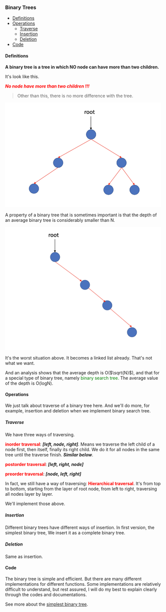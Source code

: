 ### Binary Trees

- [Definitions](#Definitions)
- [Operations](#Operations)
    - [Traverse](#Traverse)
    - [Insertion](#Insertion)
    - [Deletion](#Deletion)
- [Code](#Code)

#### Definitions

**A binary tree is a tree in which NO node can have more than two children.**

It's look like this.

***<font color="red">No node have more than two children !!!</font>*** 

> Other than this, there is no more difference with the tree.

![Binary Tree Definition](../../pic/trees/binary_tree_definition.png)

A property of a binary tree that is sometimes important is that the depth of an average binary tree is considerably smaller than N.

![Worst Binary Tree](../../pic/trees/worst_binary_tree.png)

It's the worst situation above. It becomes a linked list already. That's not what we want.

And an analysis shows that the average depth is O($\sqrt{N}$), and that for a special type of binary tree, namely <font color="green">binary search tree.</font> The average value of the depth is O(logN).

#### Operations

We just talk about traverse of a binary tree here. And we'll do more, for example, insertion and deletion when we implement binary search tree.

##### Traverse

We have three ways of traversing.

**<font color="red">inorder traversal</font>**:  ***[left, node, right]***. Means we traverse the left child of a node first, then itself, finally  its right child. We do it for all nodes in the same tree until the traverse finish. ***Similar below***.

**<font color="red">postorder traversal</font>**: ***[left, right, node]***

**<font color="red">preorder traversal</font>**: ***[node, left, right]***

In fact, we still have a way of traversing: **<font color="red">Hierarchical traversal</font>**. It's from top to bottom, starting from the layer of root node, from left to right, traversing all nodes layer by layer.

We'll implement those above.

##### Insertion

Different binary trees have different ways of insertion. In first version, the simplest binary tree, We insert it as a complete binary tree.

##### Deletion

Same as insertion.

#### Code

The binary tree is simple and efficient. But there are many different implementations for different functions. Some implementations are relatively difficult to understand, but rest assured, I will do my best to explain clearly through the codes and documentations.

See more about the [simplest binary tree](../../trees/binary_trees.h).

